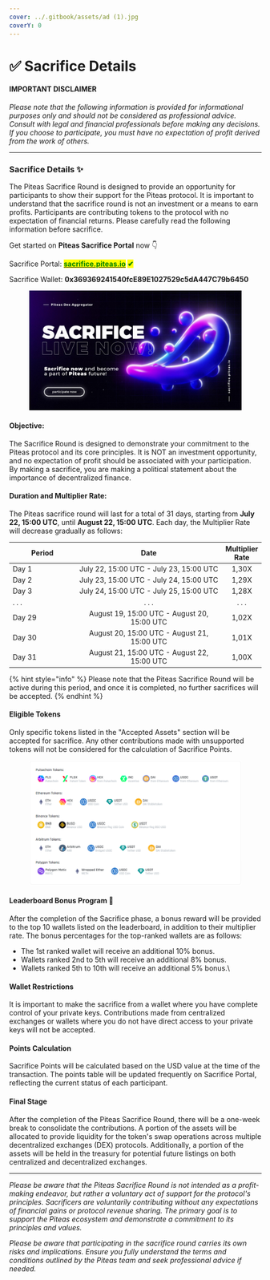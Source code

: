 ```yaml
---
cover: ../.gitbook/assets/ad (1).jpg
coverY: 0
---
```


# ✅ Sacrifice Details

#### **IMPORTANT DISCLAIMER**

_Please note that the following information is provided for informational purposes only and should not be considered as professional advice. Consult with legal and financial professionals before making any decisions. If you choose to participate, you must have no expectation of profit derived from the work of others._

***

### **Sacrifice Details ✨**

The Piteas Sacrifice Round is designed to provide an opportunity for participants to show their support for the Piteas protocol. It is important to understand that the sacrifice round is not an investment or a means to earn profits. Participants are contributing tokens to the protocol with no expectation of financial returns. Please carefully read the following information before sacrifice.

Get started on **Piteas Sacrifice Portal** now 👇

Sacrifice Portal: [<mark style="color:green;">**sacrifice.piteas.io**</mark>](https://sacrifice.piteas.io) <mark style="color:green;">**✔**</mark>

Sacrifice Wallet: **0x369369241540fcE89E1027529c5dA447C79b6450**

<figure><img src="../.gitbook/assets/ase3.jpg" alt=""><figcaption></figcaption></figure>

#### Objective:

The Sacrifice Round is designed to demonstrate your commitment to the Piteas protocol and its core principles. It is NOT an investment opportunity, and no expectation of profit should be associated with your participation. By making a sacrifice, you are making a political statement about the importance of decentralized finance.

#### Duration and Multiplier Rate:

The Piteas sacrifice round will last for a total of 31 days, starting from **July 22, 15:00 UTC**, until **August 22, 15:00 UTC**. Each day, the Multiplier Rate will decrease gradually as follows:

<table data-full-width="false"><thead><tr><th width="162.33333333333331">Period</th><th width="415" align="center">Date</th><th align="center">Multiplier Rate</th></tr></thead><tbody><tr><td>Day 1</td><td align="center">July 22, 15:00 UTC - July 23, 15:00 UTC</td><td align="center">1,30X</td></tr><tr><td>Day 2</td><td align="center">July 23, 15:00 UTC - July 24, 15:00 UTC</td><td align="center">1,29X</td></tr><tr><td>Day 3</td><td align="center">July 24, 15:00 UTC - July 25, 15:00 UTC</td><td align="center">1,28X</td></tr><tr><td>. . . </td><td align="center">. . . </td><td align="center">. . . </td></tr><tr><td>Day 29</td><td align="center">August 19, 15:00 UTC - August 20, 15:00 UTC</td><td align="center">1,02X</td></tr><tr><td>Day 30</td><td align="center">August 20, 15:00 UTC - August 21, 15:00 UTC</td><td align="center">1,01X</td></tr><tr><td>Day 31</td><td align="center">August 21, 15:00 UTC - August 22, 15:00 UTC</td><td align="center">1,00X</td></tr></tbody></table>

{% hint style="info" %}
Please note that the Piteas Sacrifice Round will be active during this period, and once it is completed, no further sacrifices will be accepted.
{% endhint %}

#### Eligible Tokens

Only specific tokens listed in the "Accepted Assets" section will be accepted for sacrifice. Any other contributions made with unsupported tokens will not be considered for the calculation of Sacrifice Points.

<figure><img src="../.gitbook/assets/Sacrifice-Portal-Piteas-io (1).png" alt=""><figcaption></figcaption></figure>

#### **Leaderboard Bonus Program 🎁**

After the completion of the Sacrifice phase, a bonus reward will be provided to the top 10 wallets listed on the leaderboard, in addition to their multiplier rate. The bonus percentages for the top-ranked wallets are as follows:

* The 1st ranked wallet will receive an additional 10% bonus.
* Wallets ranked 2nd to 5th will receive an additional 8% bonus.
* Wallets ranked 5th to 10th will receive an additional 5% bonus.\


#### Wallet Restrictions

It is important to make the sacrifice from a wallet where you have complete control of your private keys. Contributions made from centralized exchanges or wallets where you do not have direct access to your private keys will not be accepted.

#### Points Calculation

Sacrifice Points will be calculated based on the USD value at the time of the transaction. The points table will be updated frequently on Sacrifice Portal, reflecting the current status of each participant.

#### Final Stage

After the completion of the Piteas Sacrifice Round, there will be a one-week break to consolidate the contributions. A portion of the assets will be allocated to provide liquidity for the token's swap operations across multiple decentralized exchanges (DEX) protocols. Additionally, a portion of the assets will be held in the treasury for potential future listings on both centralized and decentralized exchanges.

***

_Please be aware that the Piteas Sacrifice Round is not intended as a profit-making endeavor, but rather a voluntary act of support for the protocol's principles. Sacrificers are voluntarily contributing without any expectations of financial gains or protocol revenue sharing. The primary goal is to support the Piteas ecosystem and demonstrate a commitment to its principles and values._

_Please be aware that participating in the sacrifice round carries its own risks and implications. Ensure you fully understand the terms and conditions outlined by the Piteas team and seek professional advice if needed._
